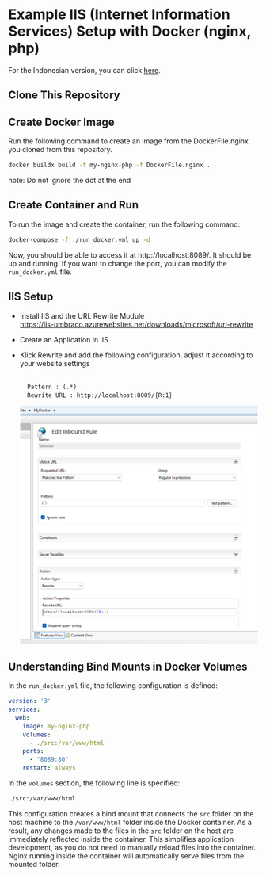 # Example IIS (Internet Information Services) Setup with Docker (nginx, php)

For the Indonesian version, you can click [here](./README_id.md).

## Clone This Repository

## Create Docker Image

Run the following command to create an image from the DockerFile.nginx you cloned from this repository.

```sh
docker buildx build -t my-nginx-php -f DockerFile.nginx .
```
note: Do not ignore the dot at the end

## Create Container and Run

To run the image and create the container, run the following command:

```bash
docker-compose -f ./run_docker.yml up -d
```

Now, you should be able to access it at http://localhost:8089/. It should be up and running. If you want to change the port, you can modify the `run_docker.yml` file.

## IIS Setup

- Install IIS and the URL Rewrite Module  
    https://iis-umbraco.azurewebsites.net/downloads/microsoft/url-rewrite
- Create an Application in IIS
- Klick Rewrite and add the following configuration, adjust it according to your website settings   
  
  ```txt
    
    Pattern : (.*)
    Rewrite URL : http://localhost:8089/{R:1}
  ```
  ![img](./docimg/rewrite_url.png)

## Understanding Bind Mounts in Docker Volumes

In the `run_docker.yml` file, the following configuration is defined:

```yml
version: '3'
services:
  web:
    image: my-nginx-php
    volumes:
      - ./src:/var/www/html
    ports:
      - "8089:80"
    restart: always
```

In the `volumes` section, the following line is specified:

```sh
./src:/var/www/html
```

This configuration creates a bind mount that connects the `src` folder on the host machine to the `/var/www/html` folder inside the Docker container. As a result, any changes made to the files in the `src` folder on the host are immediately reflected inside the container. This simplifies application development, as you do not need to manually reload files into the container. Nginx running inside the container will automatically serve files from the mounted folder.